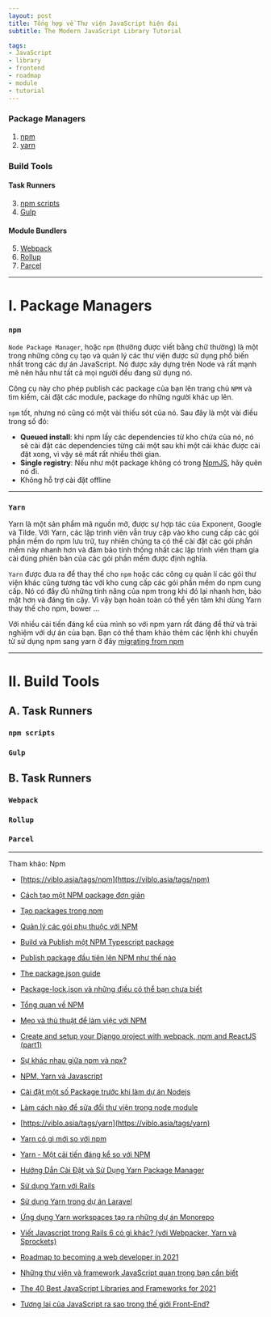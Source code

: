 ```yaml
---
layout: post
title: Tổng hợp về Thư viện JavaScript hiện đại
subtitle: The Modern JavaScript Library Tutorial

tags:
- JavaScript
- library
- frontend
- roadmap
- module
- tutorial
---
```


### Package Managers
1. [npm](#npm)
2. [yarn](#yarn)

### Build Tools
#### Task Runners
3. [npm scripts](#npm-scripts)
4. [Gulp](#gulp)

#### Module Bundlers
5. [Webpack](#webpack)
6. [Rollup](#rollup)
7. [Parcel](#parcel)

-----

# I. Package Managers

### `npm`
`Node Package Manager`, hoặc `npm` (thường được viết bằng chữ thường) là một trong những công cụ tạo và quản lý các thư viện được sử dụng phổ biến nhất trong các dự án JavaScript. Nó được xây dựng trên Node và rất mạnh mẽ nên hầu như tất cả mọi người đều đang sử dụng nó.

Công cụ này cho phép publish các package của bạn lên trang chủ `NPM` và tìm kiếm, cài đặt các module, package do những người khác up lên.

`npm` tốt, nhưng nó cũng có một vài thiếu sót của nó. Sau đây là một vài điều trong số đó:
- **Queued install**: khi npm lấy các dependencies từ kho chứa của nó, nó sẽ cài đặt các dependencies từng cái một sau khi một cái khác được cài đặt xong, vì vậy sẽ mất rất nhiều thời gian.
- **Single registry**: Nếu như một package không có trong [NpmJS](https://www.npmjs.com), hãy quên nó đi.
- Không hỗ trợ cài đặt offline

-----

### `Yarn`

Yarn là một sản phẩm mã nguồn mở, được sự hợp tác của Exponent, Google và Tilde. Với Yarn, các lập trình viên vẫn truy cập vào kho cung cấp các gói phần mềm do npm lưu trữ, tuy nhiên chúng ta có thể cài đặt các gói phần mềm này nhanh hơn và đảm bảo tính thống nhất các lập trình viên tham gia cài đúng phiên bản của các gói phần mềm được định nghĩa.

`Yarn` được đưa ra để thay thế cho `npm` hoặc các công cụ quản lí các gói thư viện khác cũng tương tác với kho cung cấp các gói phần mềm do npm cung cấp. Nó có đầy đủ những tính năng của npm trong khi đó lại nhanh hơn, bảo mật hơn và đáng tin cậy. Vì vậy bạn hoàn toàn có thể yên tâm khi dùng Yarn thay thế cho npm, bower ...

Với nhiều cải tiến đáng kể của mình so với npm yarn rất đáng để thử và trải nghiệm với dự án của bạn. Bạn có thể tham khảo thêm các lệnh khi chuyển từ sử dụng npm sang yarn ở đây [migrating from npm](https://classic.yarnpkg.com/en/docs/migrating-from-npm)

-----

# II. Build Tools
## A. Task Runners
### `npm scripts`

### `Gulp`

## B. Task Runners
### `Webpack`

### `Rollup`

### `Parcel`



-----
Tham khảo:
Npm
- [https://viblo.asia/tags/npm](https://viblo.asia/tags/npm)

- [Cách tạo một NPM package đơn giản](https://viblo.asia/p/cach-tao-mot-npm-package-don-gian-3P0lPy3o5ox)
- [Tạo packages trong npm](https://viblo.asia/p/tao-packages-trong-npm-node-packages-manager-YWOZr6dNZQ0)
- [Quản lý các gói phụ thuộc với NPM](https://viblo.asia/p/manage-packages-dependencies-with-npm-YWOZrDLR5Q0)
- [Build và Publish một NPM Typescript package](https://viblo.asia/p/build-va-publish-mot-npm-typescript-package-gDVK2nGnKLj)
- [Publish package đầu tiên lên NPM như thế nào](https://viblo.asia/p/publish-package-dau-tien-len-npm-nhu-the-nao-Do754b7VZM6)
- [The package.json guide](https://viblo.asia/p/the-packagejson-guide-bWrZn0zY5xw)
- [Package-lock.json và những điều có thể bạn chưa biết](https://viblo.asia/p/package-lockjson-va-nhung-dieu-co-the-ban-chua-biet-RQqKL2WOl7z)
- [Tổng quan về NPM](https://viblo.asia/p/tong-quan-ve-npm-4P856dy3ZY3)
- [Mẹo và thủ thuật để làm việc với NPM](https://viblo.asia/p/meo-va-thu-thuat-de-lam-viec-voi-npm-djeZ1epYZWz)
- [Create and setup your Django project with webpack, npm and ReactJS (part1)](https://viblo.asia/p/create-and-setup-your-django-project-with-webpack-npm-and-reactjs-part1-aWj532jpl6m)
- [Sự khác nhau giữa npm và npx?](https://viblo.asia/p/su-khac-nhau-giua-npm-va-npx-bWrZnxM95xw)

- [NPM, Yarn và Javascript](https://viblo.asia/p/npm-yarn-va-javascript-Eb85orNml2G)
- [Cài đặt một số Package trước khi làm dự án Nodejs](https://viblo.asia/p/cai-dat-mot-so-package-truoc-khi-lam-du-an-nodejs-Qpmlejm75rd)
- [Làm cách nào để sửa đổi thư viện trong node module](https://viblo.asia/p/lam-cach-nao-de-sua-doi-thu-vien-trong-node-module-eW65G6AalDO)

- [https://viblo.asia/tags/yarn](https://viblo.asia/tags/yarn)
- [Yarn có gì mới so với npm](https://viblo.asia/p/yarn-co-gi-moi-so-voi-npm-Do754WR4lM6)
- [Yarn - Một cải tiến đáng kể so với NPM](https://viblo.asia/p/yarn-mot-cai-tien-dang-ke-so-voi-npm-yMnKMqRQK7P)
- [Hướng Dẫn Cài Đặt và Sử Dụng Yarn Package Manager](https://viblo.asia/p/huong-dan-cai-dat-va-su-dung-yarn-package-manager-4dbZNgoklYM)
- [Sử dụng Yarn với Rails](https://viblo.asia/p/su-dung-yarn-voi-rails-gDVK2jaAKLj)
- [Sử dụng Yarn trong dự án Laravel](https://viblo.asia/p/su-dung-yarn-trong-du-an-laravel-chuyen-training-php-tai-framgia-education-1Je5EjWAKnL)
- [Ứng dụng Yarn workspaces tạo ra những dự án Monorepo](https://viblo.asia/p/ung-dung-yarn-workspaces-tao-ra-nhung-du-an-monorepo-QpmleyXolrd)
- [Viết Javascript trong Rails 6 có gì khác? (với Webpacker, Yarn và Sprockets)](https://viblo.asia/p/viet-javascript-trong-rails-6-co-gi-khac-voi-webpacker-yarn-va-sprockets-924lJ4e0KPM)

- [Roadmap to becoming a web developer in 2021](https://github.com/kamranahmedse/developer-roadmap)
- [Những thư viện và framework JavaScript quan trọng bạn cần biết](https://code.tutsplus.com/vi/articles/essential-javascript-libraries-and-frameworks-you-should-know-about--cms-29540)
- [The 40 Best JavaScript Libraries and Frameworks for 2021](https://kinsta.com/blog/javascript-libraries/)
- [Tương lai của JavaScript ra sao trong thế giới Front-End?](https://topdev.vn/blog/tuong-lai-cua-javascript-ra-sao-trong-the-gioi-front-end/)
